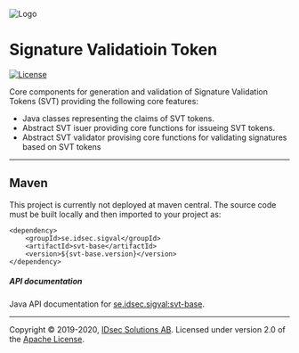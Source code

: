 ![Logo](https://github.com/idsec-solutions/idsec-solutions.github.io/blob/master/img/idsec.png)

# Signature Validatioin Token

[![License](https://img.shields.io/badge/License-Apache%202.0-blue.svg)](https://opensource.org/licenses/Apache-2.0)

Core components for generation and validation of Signature Validation Tokens (SVT) providing the following core features:

- Java classes representing the claims of SVT tokens.
- Abstract SVT isuer providing core functions for issueing SVT tokens.
- Abstract SVT validator provising core functions for validating signatures based on SVT tokens

---

## Maven

This project is currently not deployed at maven central. The source code must be built locally and then imported to your project as:

```
<dependency>
    <groupId>se.idsec.sigval</groupId>
    <artifactId>svt-base</artifactId>
    <version>${svt-base.version}</version>
</dependency>

```

##### API documentation

Java API documentation for [se.idsec.sigval:svt-base](https://idsec-solutions.github.io/sig-validation-svt/javadoc).

---

Copyright &copy; 2019-2020, [IDsec Solutions AB](http://www.idsec.se). Licensed under version 2.0 of the [Apache License](http://www.apache.org/licenses/LICENSE-2.0).
